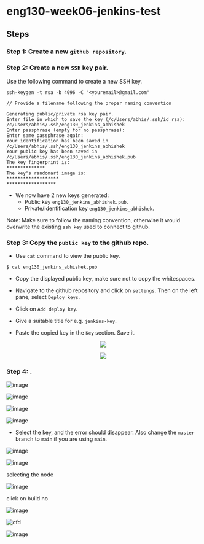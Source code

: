 # eng130-week06-jenkins-test

## Steps

### Step 1: Create a new `github repository`.

### Step 2: Create a new `SSH` key pair.

Use the following command to create a new SSH key.

```
ssh-keygen -t rsa -b 4096 -C "<youremail>@gmail.com"

// Provide a filename following the proper naming convention

Generating public/private rsa key pair.
Enter file in which to save the key (/c/Users/abhis/.ssh/id_rsa): /c/Users/abhis/.ssh/eng130_jenkins_abhishek
Enter passphrase (empty for no passphrase):
Enter same passphrase again:
Your identification has been saved in /c/Users/abhis/.ssh/eng130_jenkins_abhishek
Your public key has been saved in /c/Users/abhis/.ssh/eng130_jenkins_abhishek.pub
The key fingerprint is:
**************
The key's randomart image is:
*******************
******************
```

- We now have 2 new keys generated:
  - Public key `eng130_jenkins_abhishek.pub`. 
  - Private/Identification key `eng130_jenkins_abhishek`.

Note: Make sure to follow the naming convention, otherwise it would overwrite the existing `ssh key` used to connect to github.

### Step 3: Copy the `public key` to the github repo.

- Use `cat` command to view the public key.

```
$ cat eng130_jenkins_abhishek.pub
```

- Copy the displayed public key, make sure not to copy the whitespaces.

- Navigate to the github repository and click on `settings`. Then on the left pane, select `Deploy keys`.

- Click on `Add deploy key`.

- Give a suitable title for e.g. `jenkins-key`.

- Paste the copied key in the `Key` section. Save it.

<p align="center">
  <img src="https://user-images.githubusercontent.com/110366380/200579153-09540d8f-a683-4a46-a252-9b2c67e4d347.png">
</p>

<p align="center">
  <img src="https://user-images.githubusercontent.com/110366380/200578770-5a848850-5021-4462-a186-35b0c76447e7.png">
</p>


### Step 4: .


![image](https://user-images.githubusercontent.com/110366380/200581650-78e7bffd-935a-4e50-ae37-044f716a7324.png)


![image](https://user-images.githubusercontent.com/110366380/200582632-2a324f2b-700a-4558-8aa5-092b7c5cac0b.png)

![image](https://user-images.githubusercontent.com/110366380/200582974-ec96b0bb-2b10-4924-a525-539db5f969d8.png)


![image](https://user-images.githubusercontent.com/110366380/200583651-0738dc90-76df-4cd1-816a-b1ed235a895d.png)

- Select the key, and the error should disappear. Also change the `master` branch to `main` if you are using `main`.

![image](https://user-images.githubusercontent.com/110366380/200585444-85e45203-f579-42da-81be-7aabb592de82.png)


![image](https://user-images.githubusercontent.com/110366380/200587562-22d435ca-ab5a-462a-8eb1-ea7e8cbeb743.png)

selecting the node

![image](https://user-images.githubusercontent.com/110366380/200588384-6a19d87f-29d3-4117-b543-77380ae524f8.png)

click on build no

![image](https://user-images.githubusercontent.com/110366380/200588550-dfc00ddc-67e3-4767-8207-7f42574e6efb.png)

![cfd](https://user-images.githubusercontent.com/110366380/200591403-bdd59517-ad88-4e9d-8ac0-5ad241e1a742.png)


![image](https://user-images.githubusercontent.com/110366380/200591111-12fc8552-becc-4b54-bf4e-dc59a9a186f0.png)
